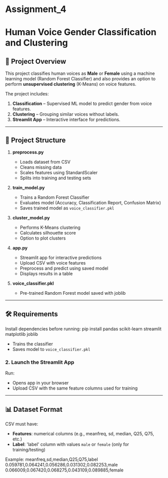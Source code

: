 # Assignment_4
# Human Voice Gender Classification and Clustering

## 📌 Project Overview
This project classifies human voices as **Male** or **Female** using a machine learning model (Random Forest Classifier) 
and also provides an option to perform **unsupervised clustering** (K-Means) on voice features.

The project includes:
1. **Classification** – Supervised ML model to predict gender from voice features.
2. **Clustering** – Grouping similar voices without labels.
3. **Streamlit App** – Interactive interface for predictions.

---

## 📂 Project Structure
1. **preprocess.py**
   - Loads dataset from CSV
   - Cleans missing data
   - Scales features using StandardScaler
   - Splits into training and testing sets

2. **train_model.py**
   - Trains a Random Forest Classifier
   - Evaluates model (Accuracy, Classification Report, Confusion Matrix)
   - Saves trained model as `voice_classifier.pkl`

3. **cluster_model.py**
   - Performs K-Means clustering
   - Calculates silhouette score
   - Option to plot clusters

4. **app.py**
   - Streamlit app for interactive predictions
   - Upload CSV with voice features
   - Preprocess and predict using saved model
   - Displays results in a table

5. **voice_classifier.pkl**
   - Pre-trained Random Forest model saved with joblib

---

## 🛠 Requirements
Install dependencies before running:
pip install pandas scikit-learn streamlit matplotlib joblib

- Trains the classifier
- Saves model to `voice_classifier.pkl`

### 2. Launch the Streamlit App
Run:
- Opens app in your browser
- Upload CSV with the same feature columns used for training

---

## 📊 Dataset Format
CSV must have:
- **Features**: numerical columns (e.g., meanfreq, sd, median, Q25, Q75, etc.)
- **Label**: 'label' column with values `male` or `female` (only for training/testing)

Example:
meanfreq,sd,median,Q25,Q75,label
0.059781,0.064241,0.056286,0.031302,0.082253,male
0.066009,0.067420,0.068275,0.043109,0.089885,female

